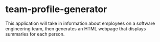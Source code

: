 # team-profile-generator
This application will take in information about employees on a software engineering team, then generates an HTML webpage that displays summaries for each person.
